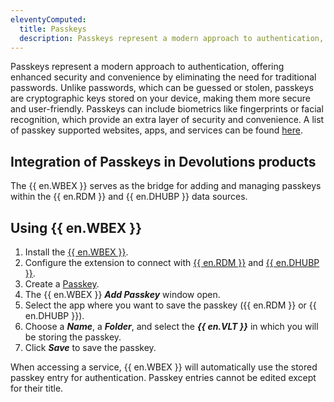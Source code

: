 ```yaml
---
eleventyComputed:
  title: Passkeys
  description: Passkeys represent a modern approach to authentication, offering enhanced security and convenience by eliminating the need for traditional passwords. 
---
```


Passkeys represent a modern approach to authentication, offering enhanced security and convenience by eliminating the need for traditional passwords. Unlike passwords, which can be guessed or stolen, passkeys are cryptographic keys stored on your device, making them more secure and user-friendly. Passkeys can include biometrics like fingerprints or facial recognition, which provide an extra layer of security and convenience. A list of passkey supported websites, apps, and services can be found [here](https://passkeys.directory/).

## Integration of Passkeys in Devolutions products

The {{ en.WBEX }} serves as the bridge for adding and managing passkeys within the {{ en.RDM }} and {{ en.DHUBP }} data sources.

## Using {{ en.WBEX }}

1. Install the [{{ en.WBEX }}](/workspace/workspace-browser-extension/installation/).
1. Configure the extension to connect with [{{ en.RDM }}](/workspace/workspace-browser-extension/remote-desktop-manager/first-login/first-login-rdm-windows/) and [{{ en.DHUBP }}](/workspace/workspace-browser-extension/hub-personal/first-login/).
1. Create a [Passkey](https://www.passkeys.io/).
1. The {{ en.WBEX }} ***Add Passkey*** window open.
1. Select the app where you want to save the passkey ({{ en.RDM }} or {{ en.DHUBP }}).
1. Choose a ***Name***, a ***Folder***, and select the ***{{ en.VLT }}*** in which you will be storing the passkey.
1. Click ***Save*** to save the passkey.

When accessing a service, {{ en.WBEX }} will automatically use the stored passkey entry for authentication. Passkey entries cannot be edited except for their title.  
 







